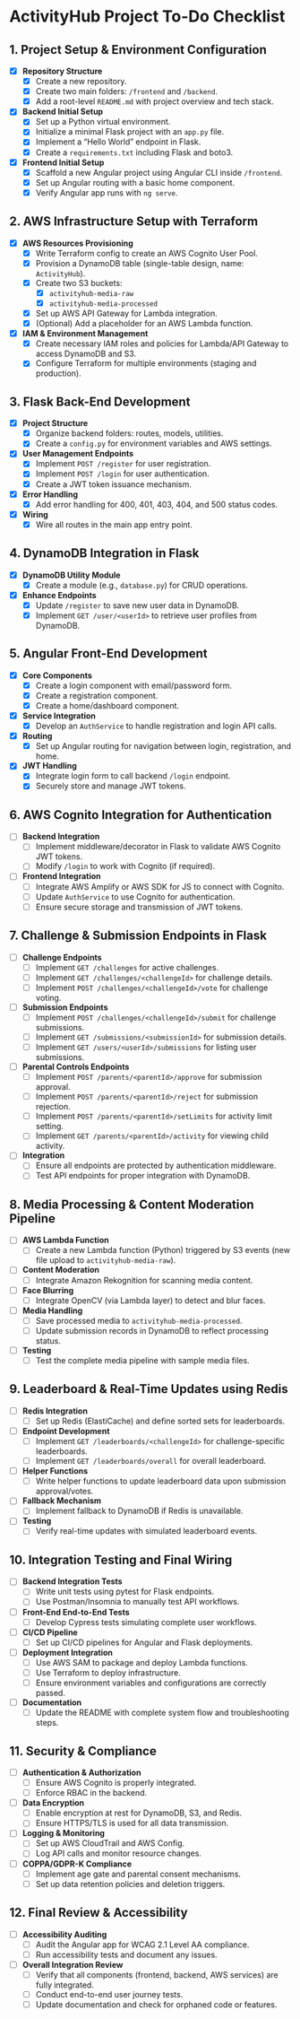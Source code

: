# ActivityHub Project To-Do Checklist

## 1. Project Setup & Environment Configuration

- [x] **Repository Structure**
  - [x] Create a new repository.
  - [x] Create two main folders: `/frontend` and `/backend`.
  - [x] Add a root-level `README.md` with project overview and tech stack.
- [x] **Backend Initial Setup**
  - [x] Set up a Python virtual environment.
  - [x] Initialize a minimal Flask project with an `app.py` file.
  - [x] Implement a “Hello World” endpoint in Flask.
  - [x] Create a `requirements.txt` including Flask and boto3.
- [x] **Frontend Initial Setup**
  - [x] Scaffold a new Angular project using Angular CLI inside `/frontend`.
  - [x] Set up Angular routing with a basic home component.
  - [x] Verify Angular app runs with `ng serve`.

## 2. AWS Infrastructure Setup with Terraform

- [x] **AWS Resources Provisioning**
  - [x] Write Terraform config to create an AWS Cognito User Pool.
  - [x] Provision a DynamoDB table (single-table design, name: `ActivityHub`).
  - [x] Create two S3 buckets:
    - [x] `activityhub-media-raw`
    - [x] `activityhub-media-processed`
  - [x] Set up AWS API Gateway for Lambda integration.
  - [x] (Optional) Add a placeholder for an AWS Lambda function.
- [x] **IAM & Environment Management**
  - [x] Create necessary IAM roles and policies for Lambda/API Gateway to access DynamoDB and S3.
  - [x] Configure Terraform for multiple environments (staging and production).

## 3. Flask Back-End Development

- [x] **Project Structure**
  - [x] Organize backend folders: routes, models, utilities.
  - [x] Create a `config.py` for environment variables and AWS settings.
- [x] **User Management Endpoints**
  - [x] Implement `POST /register` for user registration.
  - [x] Implement `POST /login` for user authentication.
  - [x] Create a JWT token issuance mechanism.
- [x] **Error Handling**
  - [x] Add error handling for 400, 401, 403, 404, and 500 status codes.
- [x] **Wiring**
  - [x] Wire all routes in the main app entry point.

## 4. DynamoDB Integration in Flask

- [x] **DynamoDB Utility Module**
  - [x] Create a module (e.g., `database.py`) for CRUD operations.
- [x] **Enhance Endpoints**
  - [x] Update `/register` to save new user data in DynamoDB.
  - [x] Implement `GET /user/<userId>` to retrieve user profiles from DynamoDB.

## 5. Angular Front-End Development

- [x] **Core Components**
  - [x] Create a login component with email/password form.
  - [x] Create a registration component.
  - [x] Create a home/dashboard component.
- [x] **Service Integration**
  - [x] Develop an `AuthService` to handle registration and login API calls.
- [x] **Routing**
  - [x] Set up Angular routing for navigation between login, registration, and home.
- [x] **JWT Handling**
  - [x] Integrate login form to call backend `/login` endpoint.
  - [x] Securely store and manage JWT tokens.

## 6. AWS Cognito Integration for Authentication

- [ ] **Backend Integration**
  - [ ] Implement middleware/decorator in Flask to validate AWS Cognito JWT tokens.
  - [ ] Modify `/login` to work with Cognito (if required).
- [ ] **Frontend Integration**
  - [ ] Integrate AWS Amplify or AWS SDK for JS to connect with Cognito.
  - [ ] Update `AuthService` to use Cognito for authentication.
  - [ ] Ensure secure storage and transmission of JWT tokens.

## 7. Challenge & Submission Endpoints in Flask

- [ ] **Challenge Endpoints**
  - [ ] Implement `GET /challenges` for active challenges.
  - [ ] Implement `GET /challenges/<challengeId>` for challenge details.
  - [ ] Implement `POST /challenges/<challengeId>/vote` for challenge voting.
- [ ] **Submission Endpoints**
  - [ ] Implement `POST /challenges/<challengeId>/submit` for challenge submissions.
  - [ ] Implement `GET /submissions/<submissionId>` for submission details.
  - [ ] Implement `GET /users/<userId>/submissions` for listing user submissions.
- [ ] **Parental Controls Endpoints**
  - [ ] Implement `POST /parents/<parentId>/approve` for submission approval.
  - [ ] Implement `POST /parents/<parentId>/reject` for submission rejection.
  - [ ] Implement `POST /parents/<parentId>/setLimits` for activity limit setting.
  - [ ] Implement `GET /parents/<parentId>/activity` for viewing child activity.
- [ ] **Integration**
  - [ ] Ensure all endpoints are protected by authentication middleware.
  - [ ] Test API endpoints for proper integration with DynamoDB.

## 8. Media Processing & Content Moderation Pipeline

- [ ] **AWS Lambda Function**
  - [ ] Create a new Lambda function (Python) triggered by S3 events (new file upload to `activityhub-media-raw`).
- [ ] **Content Moderation**
  - [ ] Integrate Amazon Rekognition for scanning media content.
- [ ] **Face Blurring**
  - [ ] Integrate OpenCV (via Lambda layer) to detect and blur faces.
- [ ] **Media Handling**
  - [ ] Save processed media to `activityhub-media-processed`.
  - [ ] Update submission records in DynamoDB to reflect processing status.
- [ ] **Testing**
  - [ ] Test the complete media pipeline with sample media files.

## 9. Leaderboard & Real-Time Updates using Redis

- [ ] **Redis Integration**
  - [ ] Set up Redis (ElastiCache) and define sorted sets for leaderboards.
- [ ] **Endpoint Development**
  - [ ] Implement `GET /leaderboards/<challengeId>` for challenge-specific leaderboards.
  - [ ] Implement `GET /leaderboards/overall` for overall leaderboard.
- [ ] **Helper Functions**
  - [ ] Write helper functions to update leaderboard data upon submission approval/votes.
- [ ] **Fallback Mechanism**
  - [ ] Implement fallback to DynamoDB if Redis is unavailable.
- [ ] **Testing**
  - [ ] Verify real-time updates with simulated leaderboard events.

## 10. Integration Testing and Final Wiring

- [ ] **Backend Integration Tests**
  - [ ] Write unit tests using pytest for Flask endpoints.
  - [ ] Use Postman/Insomnia to manually test API workflows.
- [ ] **Front-End End-to-End Tests**
  - [ ] Develop Cypress tests simulating complete user workflows.
- [ ] **CI/CD Pipeline**
  - [ ] Set up CI/CD pipelines for Angular and Flask deployments.
- [ ] **Deployment Integration**
  - [ ] Use AWS SAM to package and deploy Lambda functions.
  - [ ] Use Terraform to deploy infrastructure.
  - [ ] Ensure environment variables and configurations are correctly passed.
- [ ] **Documentation**
  - [ ] Update the README with complete system flow and troubleshooting steps.

## 11. Security & Compliance

- [ ] **Authentication & Authorization**
  - [ ] Ensure AWS Cognito is properly integrated.
  - [ ] Enforce RBAC in the backend.
- [ ] **Data Encryption**
  - [ ] Enable encryption at rest for DynamoDB, S3, and Redis.
  - [ ] Ensure HTTPS/TLS is used for all data transmission.
- [ ] **Logging & Monitoring**
  - [ ] Set up AWS CloudTrail and AWS Config.
  - [ ] Log API calls and monitor resource changes.
- [ ] **COPPA/GDPR-K Compliance**
  - [ ] Implement age gate and parental consent mechanisms.
  - [ ] Set up data retention policies and deletion triggers.

## 12. Final Review & Accessibility

- [ ] **Accessibility Auditing**
  - [ ] Audit the Angular app for WCAG 2.1 Level AA compliance.
  - [ ] Run accessibility tests and document any issues.
- [ ] **Overall Integration Review**
  - [ ] Verify that all components (frontend, backend, AWS services) are fully integrated.
  - [ ] Conduct end-to-end user journey tests.
  - [ ] Update documentation and check for orphaned code or features.
